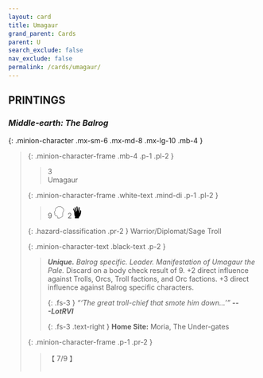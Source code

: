 ```yaml
---
layout: card
title: Umagaur
grand_parent: Cards
parent: U
search_exclude: false
nav_exclude: false
permalink: /cards/umagaur/
---
```


## PRINTINGS


### _Middle-earth: The Balrog_

{: .minion-character .mx-sm-6 .mx-md-8 .mx-lg-10 .mb-4 }
> {: .minion-character-frame .mb-4 .p-1 .pl-2 }
> > <div class="hazard-mp">3</div>
> > <div class="card-name">Umagaur</div>
>
> {: .minion-character-frame .white-text .mind-di .p-1 .pl-2 }
> > 9 ![](/assets/images/mind.svg)&ensp;2![](/assets/images/di.svg)
>
> {: .hazard-classification .pr-2 }
> Warrior/Diplomat/Sage Troll
>
> {: .minion-character-text .black-text .p-2 }
> > _**Unique.**_ _Balrog specific._ _Leader._ _Manifestation of Umagaur the Pale._ Discard on a body check result of 9. +2 direct influence against Trolls, Orcs, Troll factions, and Orc factions. +3 direct influence against Balrog specific characters. 
> > 
> > {: .fs-3 } 
> > _“‘The great troll-chief that smote him down...’”_ ***---&#65279;LotRVI***  
> > 
> > {: .fs-3 .text-right } 
> > **Home Site:** Moria, The Under-gates 
>
> {: .minion-character-frame .p-1 .pr-2 }
> > <div class="card-shield">【 7/9 】</div>
> > <div class="card-corruption-white">&nbsp;</div>

